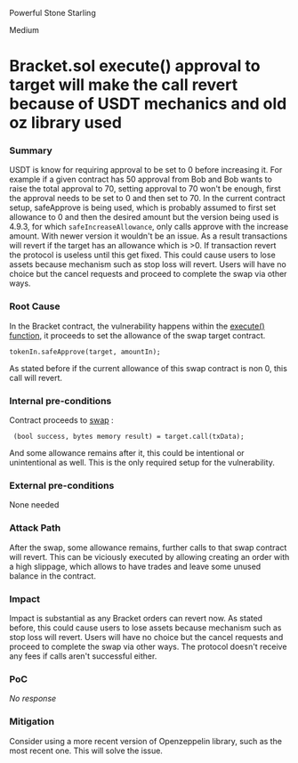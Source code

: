 Powerful Stone Starling

Medium

# Bracket.sol execute() approval to target will make the call revert because of USDT mechanics and old oz library used

### Summary

USDT is know for requiring approval to be set to 0 before increasing it. For example if a given contract has 50 approval from Bob and Bob wants to raise the total approval to 70, setting approval to 70 won't be enough, first the approval needs to be set to 0 and then set to 70. 
In the current contract setup, safeApprove is being used, which is probably assumed to first set allowance to 0 and then the desired amount but the version being used is 4.9.3, for which `safeIncreaseAllowance`, only calls approve with the increase amount. With newer version it wouldn't be an issue.
As a result transactions will revert if the target has an allowance which is >0. If transaction revert the protocol is useless until this get fixed.
This could cause users to lose assets because mechanism such as stop loss will revert. Users will have no choice but the cancel requests and proceed to complete the swap via other ways. 

### Root Cause

In the Bracket contract, the vulnerability happens within the [execute() function](https://github.com/gfx-labs/oku-custom-order-types/blob/e713905791be171cc2771c6da6dd61057c1a0355/contracts/automatedTrigger/Bracket.sol#L539), it proceeds to set the allowance of the swap target contract. 

```solidity
tokenIn.safeApprove(target, amountIn); 
```

As stated before if the current allowance of this swap contract is non 0, this call will revert. 

### Internal pre-conditions

Contract proceeds to [swap](https://github.com/gfx-labs/oku-custom-order-types/blob/e713905791be171cc2771c6da6dd61057c1a0355/contracts/automatedTrigger/Bracket.sol#L542) :

```solidity
 (bool success, bytes memory result) = target.call(txData);
```
And some allowance remains after it, this could be intentional or unintentional as well. This is the only required setup for the vulnerability.


### External pre-conditions

None needed

### Attack Path

After the swap, some allowance remains, further calls to that swap contract will revert. 
This can be viciously executed by allowing creating an order with a high slippage, which allows to have trades and leave some unused balance in the contract. 

### Impact

Impact is substantial as any Bracket orders can revert now. As stated before, this could cause users to lose assets because mechanism such as stop loss will revert. Users will have no choice but the cancel requests and proceed to complete the swap via other ways. 
The protocol doesn't receive any fees if calls aren't successful either. 


### PoC

_No response_

### Mitigation

Consider using a more recent version of Openzeppelin library, such as the most recent one. This will solve the issue.